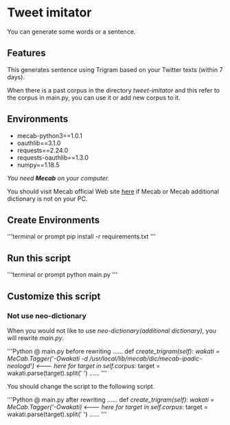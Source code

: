 # Tweet imitator

You can generate some words or a sentence.

## Features

This generates sentence using Trigram based on your Twitter texts (within 7 days).

When there is a past corpus in the directory *tweet-imitator* and this refer to the corpus in main.py, you can use it or add new corpus to it.

## Environments

- mecab-python3==1.0.1
- oauthlib==3.1.0
- requests==2.24.0
- requests-oauthlib==1.3.0
- numpy==1.18.5

*You need **Mecab** on your computer.*

You should visit Mecab official Web site [here](https://taku910.github.io/mecab) if Mecab or Mecab additional dictionary is not on your PC.

## Create Environments

'''terminal or prompt
pip install -r requirements.txt
'''

## Run this script

'''terminal or prompt
python main.py
'''

## Customize this script

### Not use neo-dictionary

When you would not like to use *neo-dictionary(additional dictionary)*, you will rewrite *main.py*.

'''Python @ main.py before rewriting
......
def _create_trigram(self):
        wakati = MeCab.Tagger('-Owakati -d /usr/local/lib/mecab/dic/mecab-ipadic-neologd') <--- here
        for target in self.corpus_:
            target = wakati.parse(target).split(' ')
......
'''

You should change the script to the following script.  

'''Python @ main.py after rewriting
......
def _create_trigram(self):
        wakati = MeCab.Tagger('-Owakati) <--- here
        for target in self.corpus_:
            target = wakati.parse(target).split(' ')
......
'''
